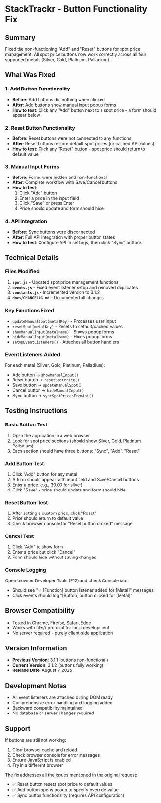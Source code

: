 # StackTrackr - Button Functionality Fix

## Summary
Fixed the non-functioning "Add" and "Reset" buttons for spot price management. All spot price buttons now work correctly across all four supported metals (Silver, Gold, Platinum, Palladium).

## What Was Fixed

### 1. Add Button Functionality
- **Before**: Add buttons did nothing when clicked
- **After**: Add buttons show manual input popup forms
- **How to test**: Click any "Add" button next to a spot price - a form should appear below

### 2. Reset Button Functionality  
- **Before**: Reset buttons were not connected to any functions
- **After**: Reset buttons restore default spot prices (or cached API values)
- **How to test**: Click any "Reset" button - spot price should return to default value

### 3. Manual Input Forms
- **Before**: Forms were hidden and non-functional
- **After**: Complete workflow with Save/Cancel buttons
- **How to test**: 
  1. Click "Add" button
  2. Enter a price in the input field
  3. Click "Save" or press Enter
  4. Price should update and form should hide

### 4. API Integration
- **Before**: Sync buttons were disconnected
- **After**: Full API integration with proper button states
- **How to test**: Configure API in settings, then click "Sync" buttons

## Technical Details

### Files Modified
1. **`spot.js`** - Updated spot price management functions
2. **`events.js`** - Fixed event listener setup and removed duplicates
3. **`constants.js`** - Incremented version to 3.1.2
4. **`docs/CHANGELOG.md`** - Documented all changes

### Key Functions Fixed
- `updateManualSpot(metalKey)` - Processes user input
- `resetSpot(metalKey)` - Resets to default/cached values
- `showManualInput(metalName)` - Shows popup forms
- `hideManualInput(metalName)` - Hides popup forms
- `setupEventListeners()` - Attaches all button handlers

### Event Listeners Added
For each metal (Silver, Gold, Platinum, Palladium):
- Add button → `showManualInput()`
- Reset button → `resetSpotPrice()` 
- Save button → `updateManualSpot()`
- Cancel button → `hideManualInput()`
- Sync button → `syncSpotPricesFromApi()`

## Testing Instructions

### Basic Button Test
1. Open the application in a web browser
2. Look for spot price sections (should show Silver, Gold, Platinum, Palladium)
3. Each section should have three buttons: "Sync", "Add", "Reset"

### Add Button Test
1. Click "Add" button for any metal
2. A form should appear with input field and Save/Cancel buttons
3. Enter a price (e.g., 30.00 for silver)
4. Click "Save" - price should update and form should hide

### Reset Button Test
1. After setting a custom price, click "Reset"
2. Price should return to default value
3. Check browser console for "Reset button clicked" message

### Cancel Test
1. Click "Add" to show form
2. Enter a price but click "Cancel"
3. Form should hide without saving changes

### Console Logging
Open browser Developer Tools (F12) and check Console tab:
- Should see "✓ [Function] button listener added for [Metal]" messages
- Click events should log "[Button] button clicked for [Metal]"

## Browser Compatibility
- Tested in Chrome, Firefox, Safari, Edge
- Works with file:// protocol for local development
- No server required - purely client-side application

## Version Information
- **Previous Version**: 3.1.1 (buttons non-functional)
- **Current Version**: 3.1.2 (buttons fully working)
- **Release Date**: August 7, 2025

## Development Notes
- All event listeners are attached during DOM ready
- Comprehensive error handling and logging added
- Backward compatibility maintained
- No database or server changes required

## Support
If buttons are still not working:
1. Clear browser cache and reload
2. Check browser console for error messages
3. Ensure JavaScript is enabled
4. Try in a different browser

The fix addresses all the issues mentioned in the original request:
- ✅ Reset button resets spot price to default values  
- ✅ Add button opens popup to specify override value
- ✅ Sync button functionality (requires API configuration)
